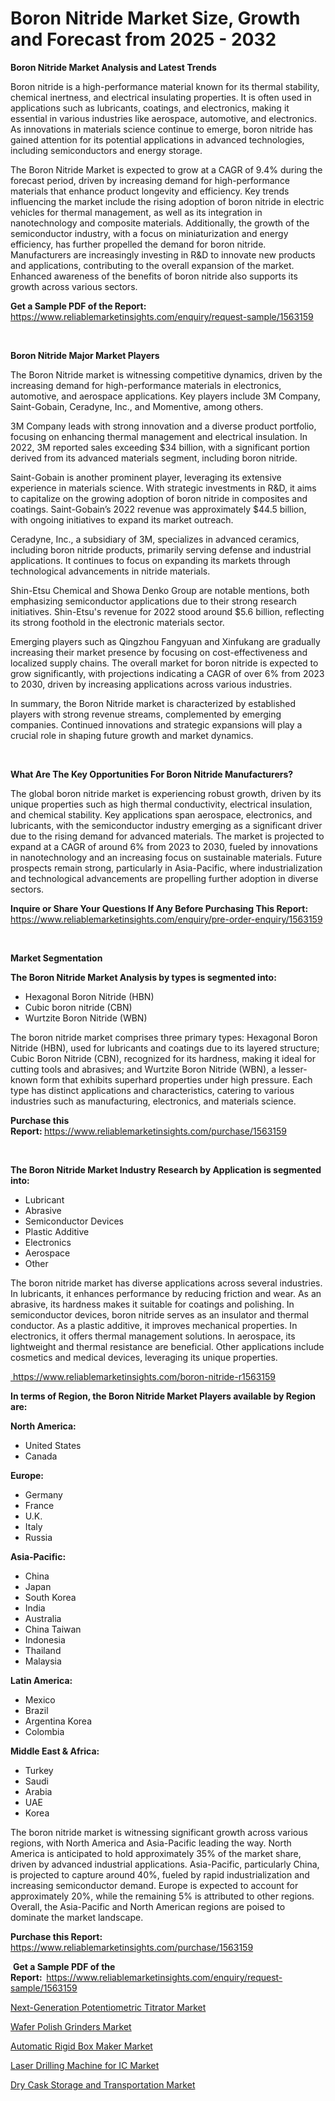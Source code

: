 <p><h1>Boron Nitride Market Size, Growth and Forecast from 2025 - 2032</h1></p><p><strong>Boron Nitride Market Analysis and Latest Trends</strong></p>
<p><p>Boron nitride is a high-performance material known for its thermal stability, chemical inertness, and electrical insulating properties. It is often used in applications such as lubricants, coatings, and electronics, making it essential in various industries like aerospace, automotive, and electronics. As innovations in materials science continue to emerge, boron nitride has gained attention for its potential applications in advanced technologies, including semiconductors and energy storage.</p><p>The Boron Nitride Market is expected to grow at a CAGR of 9.4% during the forecast period, driven by increasing demand for high-performance materials that enhance product longevity and efficiency. Key trends influencing the market include the rising adoption of boron nitride in electric vehicles for thermal management, as well as its integration in nanotechnology and composite materials. Additionally, the growth of the semiconductor industry, with a focus on miniaturization and energy efficiency, has further propelled the demand for boron nitride. Manufacturers are increasingly investing in R&D to innovate new products and applications, contributing to the overall expansion of the market. Enhanced awareness of the benefits of boron nitride also supports its growth across various sectors.</p></p>
<p><strong>Get a Sample PDF of the Report:&nbsp;</strong> <a href="https://www.reliablemarketinsights.com/enquiry/request-sample/1563159?utm_campaign=3520&utm_medium=2&utm_source=Github&utm_content=ia&utm_term=31032025&utm_id=boron-nitride">https://www.reliablemarketinsights.com/enquiry/request-sample/1563159</a></p>
<p>&nbsp;</p>
<p><strong>Boron Nitride Major Market Players</strong></p>
<p><p>The Boron Nitride market is witnessing competitive dynamics, driven by the increasing demand for high-performance materials in electronics, automotive, and aerospace applications. Key players include 3M Company, Saint-Gobain, Ceradyne, Inc., and Momentive, among others.</p><p>3M Company leads with strong innovation and a diverse product portfolio, focusing on enhancing thermal management and electrical insulation. In 2022, 3M reported sales exceeding $34 billion, with a significant portion derived from its advanced materials segment, including boron nitride.</p><p>Saint-Gobain is another prominent player, leveraging its extensive experience in materials science. With strategic investments in R&D, it aims to capitalize on the growing adoption of boron nitride in composites and coatings. Saint-Gobain’s 2022 revenue was approximately $44.5 billion, with ongoing initiatives to expand its market outreach.</p><p>Ceradyne, Inc., a subsidiary of 3M, specializes in advanced ceramics, including boron nitride products, primarily serving defense and industrial applications. It continues to focus on expanding its markets through technological advancements in nitride materials.</p><p>Shin-Etsu Chemical and Showa Denko Group are notable mentions, both emphasizing semiconductor applications due to their strong research initiatives. Shin-Etsu's revenue for 2022 stood around $5.6 billion, reflecting its strong foothold in the electronic materials sector.</p><p>Emerging players such as Qingzhou Fangyuan and Xinfukang are gradually increasing their market presence by focusing on cost-effectiveness and localized supply chains. The overall market for boron nitride is expected to grow significantly, with projections indicating a CAGR of over 6% from 2023 to 2030, driven by increasing applications across various industries.</p><p>In summary, the Boron Nitride market is characterized by established players with strong revenue streams, complemented by emerging companies. Continued innovations and strategic expansions will play a crucial role in shaping future growth and market dynamics.</p></p>
<p>&nbsp;</p>
<p><strong>What Are The Key Opportunities For Boron Nitride Manufacturers?</strong></p>
<p><p>The global boron nitride market is experiencing robust growth, driven by its unique properties such as high thermal conductivity, electrical insulation, and chemical stability. Key applications span aerospace, electronics, and lubricants, with the semiconductor industry emerging as a significant driver due to the rising demand for advanced materials. The market is projected to expand at a CAGR of around 6% from 2023 to 2030, fueled by innovations in nanotechnology and an increasing focus on sustainable materials. Future prospects remain strong, particularly in Asia-Pacific, where industrialization and technological advancements are propelling further adoption in diverse sectors.</p></p>
<p><strong>Inquire or Share Your Questions If Any Before Purchasing This Report:</strong> <a href="https://www.reliablemarketinsights.com/enquiry/pre-order-enquiry/1563159?utm_campaign=3520&utm_medium=2&utm_source=Github&utm_content=ia&utm_term=31032025&utm_id=boron-nitride">https://www.reliablemarketinsights.com/enquiry/pre-order-enquiry/1563159</a></p>
<p>&nbsp;</p>
<p><strong>Market Segmentation</strong></p>
<p><strong>The Boron Nitride Market Analysis by types is segmented into:</strong></p>
<p><ul><li>Hexagonal Boron Nitride (HBN)</li><li>Cubic boron nitride (CBN)</li><li>Wurtzite Boron Nitride (WBN)</li></ul></p>
<p><p>The boron nitride market comprises three primary types: Hexagonal Boron Nitride (HBN), used for lubricants and coatings due to its layered structure; Cubic Boron Nitride (CBN), recognized for its hardness, making it ideal for cutting tools and abrasives; and Wurtzite Boron Nitride (WBN), a lesser-known form that exhibits superhard properties under high pressure. Each type has distinct applications and characteristics, catering to various industries such as manufacturing, electronics, and materials science.</p></p>
<p><strong>Purchase this Report:&nbsp;</strong><a href="https://www.reliablemarketinsights.com/purchase/1563159?utm_campaign=3520&utm_medium=2&utm_source=Github&utm_content=ia&utm_term=31032025&utm_id=boron-nitride">https://www.reliablemarketinsights.com/purchase/1563159</a></p>
<p>&nbsp;</p>
<p><strong>The Boron Nitride Market Industry Research by Application is segmented into:</strong></p>
<p><ul><li>Lubricant</li><li>Abrasive</li><li>Semiconductor Devices</li><li>Plastic Additive</li><li>Electronics</li><li>Aerospace</li><li>Other</li></ul></p>
<p><p>The boron nitride market has diverse applications across several industries. In lubricants, it enhances performance by reducing friction and wear. As an abrasive, its hardness makes it suitable for coatings and polishing. In semiconductor devices, boron nitride serves as an insulator and thermal conductor. As a plastic additive, it improves mechanical properties. In electronics, it offers thermal management solutions. In aerospace, its lightweight and thermal resistance are beneficial. Other applications include cosmetics and medical devices, leveraging its unique properties.</p></p>
<p><a href="https://www.reliablemarketinsights.com/boron-nitride-r1563159?utm_campaign=3520&utm_medium=2&utm_source=Github&utm_content=ia&utm_term=31032025&utm_id=boron-nitride">&nbsp;https://www.reliablemarketinsights.com/boron-nitride-r1563159</a></p>
<p><strong>In terms of Region, the Boron Nitride Market Players available by Region are:</strong></p>
<p>
    <p> <strong> North America: </strong>
        <ul>
            <li>United States</li>
            <li>Canada</li>
        </ul>
        </p> 
    <p> <strong> Europe: </strong>
        <ul>
            <li>Germany</li>
            <li>France</li>
            <li>U.K.</li>
            <li>Italy</li>
            <li>Russia</li>
        </ul>
        </p> 
    <p> <strong> Asia-Pacific: </strong>
        <ul>
            <li>China</li>
            <li>Japan</li>
            <li>South Korea</li>
            <li>India</li>
            <li>Australia</li>
            <li>China Taiwan</li>
            <li>Indonesia</li>
            <li>Thailand</li>
            <li>Malaysia</li>
        </ul>
        </p> 
    <p> <strong> Latin America: </strong>
        <ul>
            <li>Mexico</li>
            <li>Brazil</li>
            <li>Argentina Korea</li>
            <li>Colombia</li>
        </ul>
        </p> 
    <p> <strong> Middle East & Africa: </strong>
        <ul>
            <li>Turkey</li>
            <li>Saudi</li>
            <li>Arabia</li>
            <li>UAE</li>
            <li>Korea</li>
        </ul>
    </p>
    </p>
<p><p>The boron nitride market is witnessing significant growth across various regions, with North America and Asia-Pacific leading the way. North America is anticipated to hold approximately 35% of the market share, driven by advanced industrial applications. Asia-Pacific, particularly China, is projected to capture around 40%, fueled by rapid industrialization and increasing semiconductor demand. Europe is expected to account for approximately 20%, while the remaining 5% is attributed to other regions. Overall, the Asia-Pacific and North American regions are poised to dominate the market landscape.</p></p>
<p><strong>Purchase this Report: </strong><a href="https://www.reliablemarketinsights.com/purchase/1563159?utm_campaign=3520&utm_medium=2&utm_source=Github&utm_content=ia&utm_term=31032025&utm_id=boron-nitride">https://www.reliablemarketinsights.com/purchase/1563159</a></p>
<p>&nbsp;<strong>Get a Sample PDF of the Report:&nbsp;&nbsp;</strong><a href="https://www.reliablemarketinsights.com/enquiry/request-sample/1563159?utm_campaign=3520&utm_medium=2&utm_source=Github&utm_content=ia&utm_term=31032025&utm_id=boron-nitride">https://www.reliablemarketinsights.com/enquiry/request-sample/1563159</a></p>
<p><strong></strong></p>
<p><p><a href="https://www.linkedin.com/pulse/next-generation-potentiometric-titrator-market-insights-41sve?utm_campaign=3520&utm_medium=2&utm_source=Github&utm_content=ia&utm_term=31032025&utm_id=boron-nitride">Next-Generation Potentiometric Titrator Market</a></p><p><a href="https://www.linkedin.com/pulse/wafer-polish-grinders-market-forecast-key-factors-boosting-82-mopge?utm_campaign=3520&utm_medium=2&utm_source=Github&utm_content=ia&utm_term=31032025&utm_id=boron-nitride">Wafer Polish Grinders Market</a></p><p><a href="https://www.linkedin.com/pulse/automatic-rigid-box-maker-market-trends-report-examining-current-6s5ge?utm_campaign=3520&utm_medium=2&utm_source=Github&utm_content=ia&utm_term=31032025&utm_id=boron-nitride">Automatic Rigid Box Maker Market</a></p><p><a href="https://www.linkedin.com/pulse/laser-drilling-machine-ic-market-size-2025-2032-reports-rise-n0cye?utm_campaign=3520&utm_medium=2&utm_source=Github&utm_content=ia&utm_term=31032025&utm_id=boron-nitride">Laser Drilling Machine for IC Market</a></p><p><a href="https://www.linkedin.com/pulse/dry-cask-storage-transportation-market-size-set-accelerate-impressive-okpge?utm_campaign=3520&utm_medium=2&utm_source=Github&utm_content=ia&utm_term=31032025&utm_id=boron-nitride">Dry Cask Storage and Transportation Market</a></p></p>